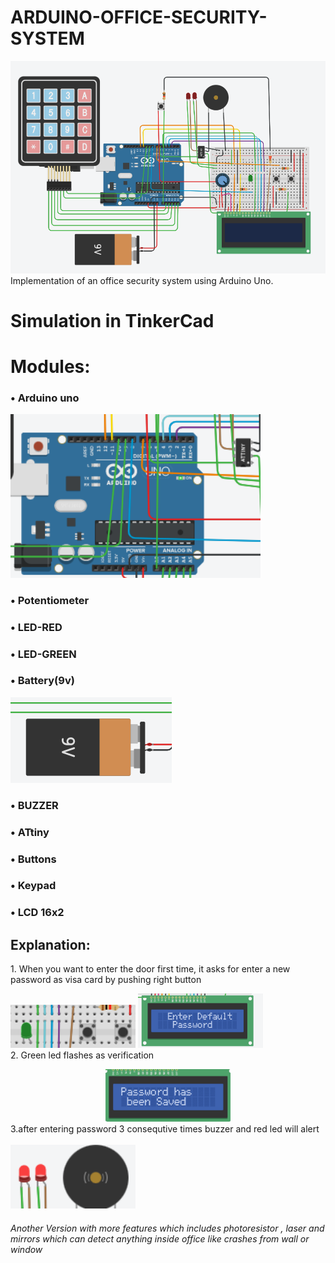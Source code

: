 # ARDUINO-OFFICE-SECURITY-SYSTEM
<img src="images/overallSys.png" width="700"><br>
Implementation of an office security system using Arduino Uno.

# Simulation in TinkerCad
# Modules:
### • Arduino uno <br>
<img src="images/arduino&attiny.png" width="400"><br>
### • Potentiometer <br> 
### • LED-RED <br>
### • LED-GREEN <br>
### • Battery(9v) <br>
<img src="images/battery.png"><br>
### • BUZZER <br>
### • ATtiny <br>
### • Buttons <br>
### • Keypad <br>
### • LCD 16x2 <br>

## Explanation:

<p>  1. When you want to enter the door first time, it asks for enter a new password as visa card by pushing right button<p>
<img src="images/openSys.png" width="200"> <img src="images/defaultPw.png" width="200"><br>
2. Green led  flashes as verification<br>
 <center><img src="images/done.png" width="200"></center>
3.after entering password 3 consequtive times buzzer and red led will alert<br><br>
<img src ="images/alert.png" width="200"><br>







###### Another Version with more features which includes photoresistor , laser and mirrors which can detect anything inside office like crashes from wall or window
 


 



